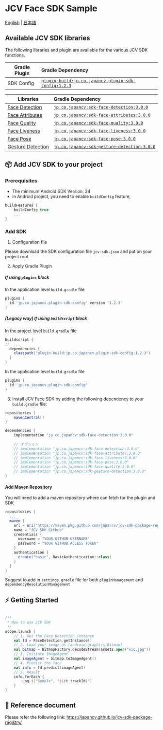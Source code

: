 # JCV Face SDK Sample

[English](README.md) | [日本語](README-Ja.md)

## Available JCV SDK libraries

The following libraries and plugin are available for the various JCV SDK functions.

| Gradle Plugin	                                    | Gradle Dependency                                                                                                            |
|---------------------------------------------------|:-----------------------------------------------------------------------------------------------------------------------------|
| SDK Config | [`plugin-build:jp.co.japancv.plugin-sdk-config:1.2.3`](https://github.com/japancv/jcv-sdk-package-registry/packages/2137930) |

| Libraries	                                                 | Gradle Dependency                                                                                                         |
|---------------------------------------------------------------|:--------------------------------------------------------------------------------------------------------------------------|
| [Face Detection](https://japancv.github.io/jcv-sdk-package-registry/jcv-face-detection/index.html)       | [`jp.co.japancv:sdk-face-detection:3.0.0`](https://github.com/japancv/jcv-sdk-package-registry/packages/2138758)     |
| [Face Attributes](https://japancv.github.io/jcv-sdk-package-registry/jcv-face-attributes/index.html)  | [`jp.co.japancv:sdk-face-attributes:3.0.0`](https://github.com/japancv/jcv-sdk-package-registry/packages/2138754)    |
| [Face Quality](https://japancv.github.io/jcv-sdk-package-registry/jcv-face-quality/index.html)    | [`jp.co.japancv:sdk-face-quality:3.0.0`](https://github.com/japancv/jcv-sdk-package-registry/packages/2138764)       |
| [Face Liveness](https://japancv.github.io/jcv-sdk-package-registry/jcv-face-liveness/index.html)   | [`jp.co.japancv:sdk-face-liveness:3.0.0`](https://github.com/japancv/jcv-sdk-package-registry/packages/2138760)      |
| [Face Pose](https://japancv.github.io/jcv-sdk-package-registry/jcv-face-pose/index.html) | [`jp.co.japancv:sdk-face-pose:3.0.0`](https://github.com/japancv/jcv-sdk-package-registry/packages/2138762)          |
| [Gesture Detection](https://japancv.github.io/jcv-sdk-package-registry/jcv-gesture-detection/index.html) | [`jp.co.japancv:sdk-gesture-detection:3.0.0`](https://github.com/japancv/jcv-sdk-package-registry/packages/2138766)  |

## 📦 Add JCV SDK to your project

### Prerequisites

- The minimum Android SDK Version: 34
- In Android project, you need to enable `buildConfig` feature,
```groovy
buildFeatures {
    buildConfig true
    ...
}
```

### Add SDK

1. Configuration file

Please download the SDK configuration file `jcv-sdk.json` and put on your project root.

2. Apply Gradle Plugin

##### If using `plugins` block

In the application level `build.gradle` file
```groovy
plugins {
  id 'jp.co.japancv.plugin-sdk-config' version '1.2.3'
}
```

##### [Legacy way] If using `buildscript` block

In the project level `build.gradle` file
```groovy
buildscript {
//  ...
  dependencies {
    classpath("plugin-build:jp.co.japancv.plugin-sdk-config:1.2.3")
  }
}
```

In the application level `build.gradle` file
```groovy
plugins {
  id 'jp.co.japancv.plugin-sdk-config'
}
```


3. Install JCV Face SDK by adding the following dependency to your `build.gradle` file:

```groovy
repositories {
    mavenCentral()
}

dependencies {
    implementation "jp.co.japancv:sdk-face-detection:3.0.0"
    
    // オプション
    // implementation "jp.co.japancv:sdk-face-detection:3.0.0"
    // implementation "jp.co.japancv:sdk-face-attributes:3.0.0"
    // implementation "jp.co.japancv:sdk-face-liveness:3.0.0"
    // implementation "jp.co.japancv:sdk-face-pose:3.0.0"
    // implementation "jp.co.japancv:sdk-face-quality:3.0.0"
    // implementation "jp.co.japancv:sdk-gesture-detection:3.0.0"
}
```

#### Add Maven Repository

You will need to add a maven repository where can fetch for the plugin and SDK

```groovy
repositories {
  ...
  maven {
    url = uri("https://maven.pkg.github.com/japancv/jcv-sdk-package-registry")
    name = "JCV SDK Github"
    credentials {
      username = "YOUR GITHUB USERNAME"
      password = "YOUR GITHUB ACCESS TOKEN"
    }
    authentication {
      create("basic", BasicAuthentication::class)
    }
  }
}
```

Suggest to add in `settings.gradle` file for both `pluginManagement` and `dependencyResolutionManagement`

## ⚡️ Getting Started

```kotlin

/**
 * How to use JCV SDK
 */
scope.launch {
    // 1. Get the Face Detection instance
    val fd = FaceDetection.getInstance()
    // 2. Load your image as [android.graphics.Bitmap]
    val bitmap = BitmapFactory.decodeStream(assets.open("vic.jpg"))
    // 3. Initiate ImageAgent
    val imageAgent = bitmap.toImageAgent()
    // 4. Predict the face
    val info = fd.predict(imageAgent)
    // 5. Result
    info.forEach {
        Log.i("Sample", "${it.trackId}")
    }
}
```

## 📄  Reference document

Please refer the following link:
https://japancv.github.io/jcv-sdk-package-registry/